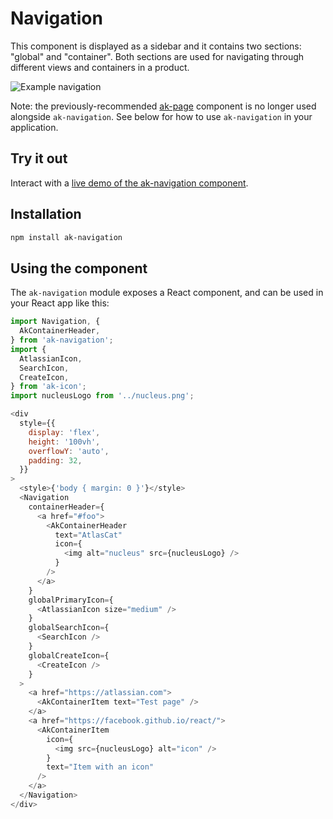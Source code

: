 # Navigation

This component is displayed as a sidebar and it contains two sections: "global" and "container". Both sections are used for navigating through different views and containers in a product.

![Example navigation](https://i.imgur.com/G3SusxW.gif)

Note: the previously-recommended [ak-page](https://www.npmjs.com/package/ak-page) component is no longer used alongside `ak-navigation`. See below for how to use `ak-navigation` in your application.

## Try it out

Interact with a [live demo of the ak-navigation component](https://aui-cdn.atlassian.com/atlaskit/stories/ak-navigation/@VERSION@/).

## Installation

```sh
npm install ak-navigation
```

## Using the component

The `ak-navigation` module exposes a React component, and can be used in your React app like this:

```js
import Navigation, {
  AkContainerHeader,
} from 'ak-navigation';
import {
  AtlassianIcon,
  SearchIcon,
  CreateIcon,
} from 'ak-icon';
import nucleusLogo from '../nucleus.png';

<div
  style={{
    display: 'flex',
    height: '100vh',
    overflowY: 'auto',
    padding: 32,
  }}
>
  <style>{'body { margin: 0 }'}</style>
  <Navigation
    containerHeader={
      <a href="#foo">
        <AkContainerHeader
          text="AtlasCat"
          icon={
            <img alt="nucleus" src={nucleusLogo} />
          }
        />
      </a>
    }
    globalPrimaryIcon={
      <AtlassianIcon size="medium" />
    }
    globalSearchIcon={
      <SearchIcon />
    }
    globalCreateIcon={
      <CreateIcon />
    }
  >
    <a href="https://atlassian.com">
      <AkContainerItem text="Test page" />
    </a>
    <a href="https://facebook.github.io/react/">
      <AkContainerItem
        icon={
          <img src={nucleusLogo} alt="icon" />
        }
        text="Item with an icon"
      />
    </a>
  </Navigation>
</div>
```
